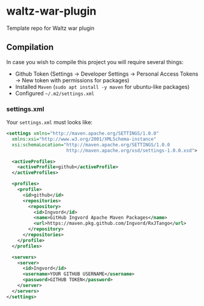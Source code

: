 # waltz-war-plugin
Template repo for Waltz war plugin

## Compilation

In case you wish to compile this project you will require several things:

* Github Token (Settings -> Developer Settings -> Personal Access Tokens -> New token with permissions for packages)
* Installed `Maven` (`sudo apt install -y maven` for ubuntu-like packages)
* Configured `~/.m2/settings.xml`

### settings.xml

Your `settings.xml` must looks like:

```xml
<settings xmlns="http://maven.apache.org/SETTINGS/1.0.0"
  xmlns:xsi="http://www.w3.org/2001/XMLSchema-instance"
  xsi:schemaLocation="http://maven.apache.org/SETTINGS/1.0.0
                      http://maven.apache.org/xsd/settings-1.0.0.xsd">

  <activeProfiles>
    <activeProfile>github</activeProfile>
  </activeProfiles>

  <profiles>
    <profile>
      <id>github</id>
      <repositories>
        <repository>
          <id>Ingvord</id>
          <name>GitHub Ingvord Apache Maven Packages</name>
          <url>https://maven.pkg.github.com/Ingvord/RxJTango</url>
        </repository>
      </repositories>
    </profile>
  </profiles>

  <servers>
    <server>
      <id>Ingvord</id>
      <username>YOUR GITHUB USERNAME</username>
      <password>GITHUB TOKEN</password>
    </server>
  </servers>
</settings>
```
